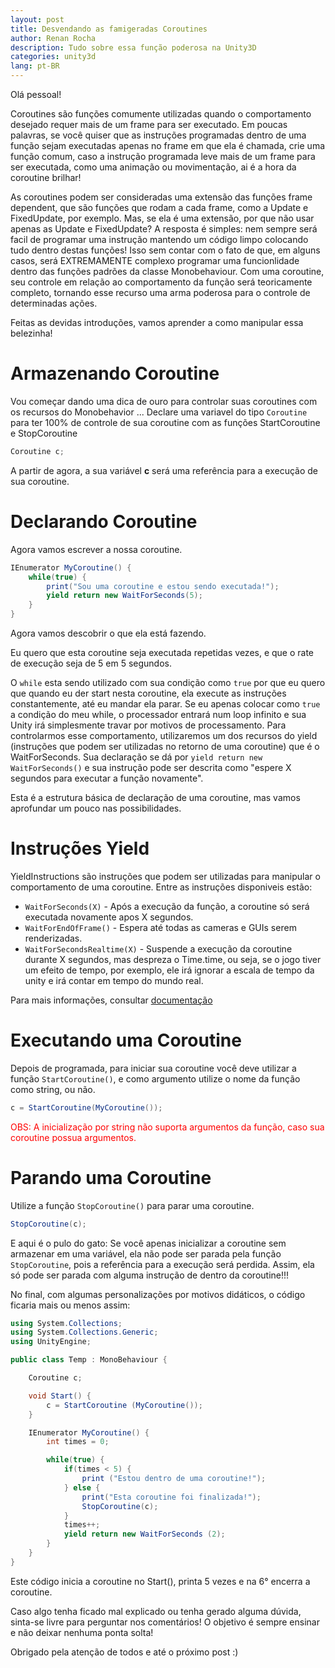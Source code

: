 ```yaml
---
layout: post
title: Desvendando as famigeradas Coroutines
author: Renan Rocha
description: Tudo sobre essa função poderosa na Unity3D
categories: unity3d
lang: pt-BR
---
```


Olá pessoal!

Coroutines são funções comumente utilizadas quando o comportamento desejado requer mais de um frame para ser executado. Em poucas palavras, se você quiser que as instruções programadas dentro de uma função sejam executadas apenas no frame em que ela é chamada, crie uma função comum, caso a instrução programada leve mais de um frame para ser executada, como uma animação ou movimentação, ai é a hora da coroutine brilhar!

As coroutines podem ser consideradas uma extensão das funções frame dependent, que são funções que rodam a cada frame, como a Update e FixedUpdate, por exemplo. Mas, se ela é uma extensão, por que não usar apenas as Update e FixedUpdate? A resposta é simples: nem sempre será facil de programar uma instrução mantendo um código limpo colocando tudo dentro destas funções! Isso sem contar com o fato de que, em alguns casos, será EXTREMAMENTE complexo programar uma funcionlidade dentro das funções padrões da classe Monobehaviour. Com uma coroutine, seu controle em relação ao comportamento da função será teoricamente completo, tornando esse recurso uma arma poderosa para o controle de determinadas ações.

Feitas as devidas introduções, vamos aprender a como manipular essa belezinha!

# Armazenando Coroutine

Vou começar dando uma dica de ouro para controlar suas coroutines com os recursos do Monobehavior ...
Declare uma variavel do tipo ```Coroutine``` para ter 100% de controle de sua coroutine com as funções StartCoroutine e StopCoroutine

```C#
Coroutine c;
```

A partir de agora, a sua variável **c** será uma referência para a execução de sua coroutine.

# Declarando Coroutine

Agora vamos escrever a nossa coroutine.

```C#
IEnumerator MyCoroutine() {
	while(true) {
		print("Sou uma coroutine e estou sendo executada!");
		yield return new WaitForSeconds(5);
	}
}
```

Agora vamos descobrir o que ela está fazendo.

Eu quero que esta coroutine seja executada repetidas vezes, e que o rate de execução seja de 5 em 5 segundos.

O ```while``` esta sendo utilizado com sua condição como ```true``` por que eu quero que quando eu der start nesta coroutine, ela execute as instruções constantemente, até eu mandar ela parar. Se eu apenas colocar como ```true``` a condição do meu while, o processador entrará num loop infinito e sua Unity irá simplesmente travar por motivos de processamento. Para controlarmos esse comportamento, utilizaremos um dos recursos do yield (instruções que podem ser utilizadas no retorno de uma coroutine) que é o WaitForSeconds. Sua declaração se dá por ```yield return new WaitForSeconds()``` e sua instrução pode ser descrita como "espere X segundos para executar a função novamente".

Esta é a estrutura básica de declaração de uma coroutine, mas vamos aprofundar um pouco nas possibilidades.

# Instruções Yield

YieldInstructions são instruções que podem ser utilizadas para manipular o comportamento de uma coroutine. Entre as instruções disponiveis estão:

* ```WaitForSeconds(X)``` - Após a execução da função, a coroutine só será executada novamente apos X segundos.
* ```WaitForEndOfFrame()``` - Espera até todas as cameras e GUIs serem renderizadas.
* ```WaitForSecondsRealtime(X)``` - Suspende a execução da coroutine durante X segundos, mas despreza o Time.time, ou seja, se o jogo tiver um efeito de tempo, por exemplo, ele irá ignorar a escala de tempo da unity e irá contar em tempo do mundo real.

Para mais informações, consultar [documentação](https://docs.unity3d.com/Manual/index.html)

# Executando uma Coroutine

Depois de programada, para iniciar sua coroutine você deve utilizar a função ```StartCoroutine()```, e como argumento utilize o nome da função como string, ou não.

```C#
c = StartCoroutine(MyCoroutine());
```

<p style="color: red;">OBS: A inicialização por string não suporta argumentos da função, caso sua coroutine possua argumentos.</p>

# Parando uma Coroutine

Utilize a função ```StopCoroutine()``` para parar uma coroutine.

```C#
StopCoroutine(c);
``` 

E aqui é o pulo do gato: Se você apenas inicializar a coroutine sem armazenar em uma variável, ela não pode ser parada pela função ```StopCoroutine```, pois a referência para a execução será perdida. Assim, ela só pode ser parada com alguma instrução de dentro da coroutine!!!

No final, com algumas personalizações por motivos didáticos, o código ficaria mais ou menos assim:

```C#
using System.Collections;
using System.Collections.Generic;
using UnityEngine;

public class Temp : MonoBehaviour {

	Coroutine c;

	void Start() {
		c = StartCoroutine (MyCoroutine());
	}

	IEnumerator MyCoroutine() {
		int times = 0;

		while(true) {
			if(times < 5) {
				print ("Estou dentro de uma coroutine!");
			} else {
				print("Esta coroutine foi finalizada!");
				StopCoroutine(c);
			}
			times++;
			yield return new WaitForSeconds (2);
		}
	}
}

```

Este código inicia a coroutine no Start(), printa 5 vezes e na 6° encerra a coroutine.

Caso algo tenha ficado mal explicado ou tenha gerado alguma dúvida, sinta-se livre para perguntar nos comentários! O objetivo é sempre ensinar e não deixar nenhuma ponta solta!

Obrigado pela atenção de todos e até o próximo post :)